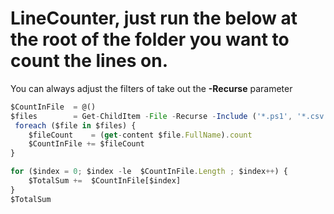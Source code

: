 # LineCounter, just run the below at the root of the folder you want to count the lines on. <br/>
You can always adjust the filters of take out the **-Recurse**  parameter

``` Javascript
$CountInFile  = @()
$files        = Get-ChildItem -File -Recurse -Include ('*.ps1', '*.csv')
 foreach ($file in $files) {
    $fileCount    = (get-content $file.FullName).count
    $CountInFile += $fileCount
}

for ($index = 0; $index -le  $CountInFile.Length ; $index++) {
    $TotalSum +=  $CountInFile[$index]
}
$TotalSum 
```
